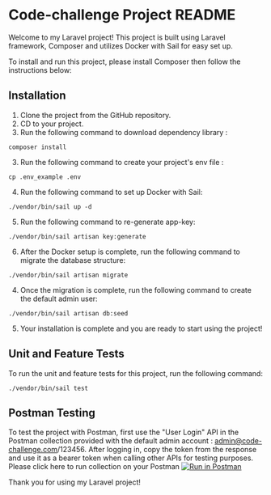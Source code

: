 # Code-challenge Project README

Welcome to my Laravel project! This project is built using Laravel framework, Composer and utilizes Docker with Sail for easy set up.

To install and run this project, please install Composer then follow the instructions below:

## Installation

1. Clone the project from the GitHub repository.
2. CD to your project.
3. Run the following command to download dependency library :
```
composer install
```
3. Run the following command to create your project's env file :
```
cp .env_example .env
```
4. Run the following command to set up Docker with Sail:

```
./vendor/bin/sail up -d
```
5. Run the following command to re-generate app-key:
```
./vendor/bin/sail artisan key:generate
```
6. After the Docker setup is complete, run the following command to migrate the database structure:

```
./vendor/bin/sail artisan migrate
```

4. Once the migration is complete, run the following command to create the default admin user:

```
./vendor/bin/sail artisan db:seed
```

5. Your installation is complete and you are ready to start using the project!

## Unit and Feature Tests

To run the unit and feature tests for this project, run the following command:

```
./vendor/bin/sail test
```

## Postman Testing

To test the project with Postman, first use the "User Login" API in the Postman collection provided with the default admin account : admin@code-challenge.com/123456. 
After logging in, copy the token from the response and use it as a bearer token when calling other APIs for testing purposes.
Please click here to run collection on your Postman 
[![Run in Postman](https://run.pstmn.io/button.svg)](https://god.gw.postman.com/run-collection/12674271-a687300e-f5f5-4c29-ae8a-eb7459948f93?action=collection%2Ffork&collection-url=entityId%3D12674271-a687300e-f5f5-4c29-ae8a-eb7459948f93%26entityType%3Dcollection%26workspaceId%3D43cccfc1-41a3-466c-8eff-a83b4c0bf695)

Thank you for using my Laravel project!
